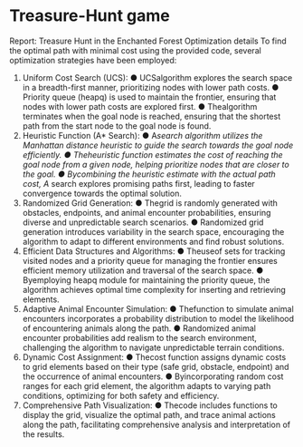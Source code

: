# Treasure-Hunt game
Report: Treasure Hunt in the Enchanted Forest
 Optimization details
 To find the optimal path with minimal cost using the provided code, several
 optimization strategies have been employed:
 1. Uniform Cost Search (UCS):
 ● UCSalgorithm explores the search space in a breadth-first manner,
 prioritizing nodes with lower path costs.
 ● Priority queue (heapq) is used to maintain the frontier, ensuring that
 nodes with lower path costs are explored first.
 ● Thealgorithm terminates when the goal node is reached, ensuring
 that the shortest path from the start node to the goal node is found.
 2. Heuristic Function (A* Search):
 ● A*search algorithm utilizes the Manhattan distance heuristic to guide
 the search towards the goal node efficiently.
 ● Theheuristic function estimates the cost of reaching the goal node
 from a given node, helping prioritize nodes that are closer to the goal.
 ● Bycombining the heuristic estimate with the actual path cost, A*
 search explores promising paths first, leading to faster convergence
 towards the optimal solution.
 3. Randomized Grid Generation:
 ● Thegrid is randomly generated with obstacles, endpoints, and animal
 encounter probabilities, ensuring diverse and unpredictable search
 scenarios.
 ● Randomized grid generation introduces variability in the search
 space, encouraging the algorithm to adapt to different environments
 and find robust solutions.
4. Efficient Data Structures and Algorithms:
 ● Theuseof sets for tracking visited nodes and a priority queue for
 managing the frontier ensures efficient memory utilization and
 traversal of the search space.
 ● Byemploying heapq module for maintaining the priority queue, the
 algorithm achieves optimal time complexity for inserting and retrieving
 elements.
 5. Adaptive Animal Encounter Simulation:
 ● Thefunction to simulate animal encounters incorporates a probability
 distribution to model the likelihood of encountering animals along the
 path.
 ● Randomized animal encounter probabilities add realism to the search
 environment, challenging the algorithm to navigate unpredictable
 terrain conditions.
 6. Dynamic Cost Assignment:
 ● Thecost function assigns dynamic costs to grid elements based on
 their type (safe grid, obstacle, endpoint) and the occurrence of animal
 encounters.
 ● Byincorporating random cost ranges for each grid element, the
 algorithm adapts to varying path conditions, optimizing for both safety
 and efficiency.
 7. Comprehensive Path Visualization:
 ● Thecode includes functions to display the grid, visualize the optimal
 path, and trace animal actions along the path, facilitating
 comprehensive analysis and interpretation of the results.
